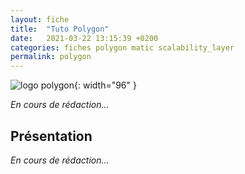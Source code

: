 ```yaml
---
layout: fiche
title:  "Tuto Polygon"
date:   2021-03-22 13:15:39 +0200
categories: fiches polygon matic scalability_layer
permalink: polygon
---
```


![logo polygon]({{site.baseurl}}/assets/img/logo_polygon.png){: width="96" }

_En cours de rédaction..._

## Présentation
_En cours de rédaction..._  
